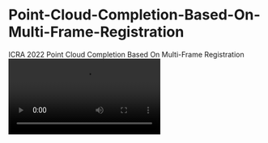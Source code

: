 # Point-Cloud-Completion-Based-On-Multi-Frame-Registration
ICRA 2022 Point Cloud Completion Based On Multi-Frame Registration
![](ICRA22_0284_VI_i.mp4)
